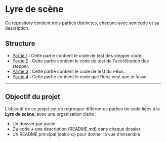 # Lyre de scène

Ce repository contient trois parties distinctes, chacune avec son code et sa description.

## Structure

- [Partie 1](./Partie_1) : Cette partie contient le code de test des stepper code.
- [Partie 2](./Partie_2) : Cette partie contient le code de test de l'accélération des stepper.
- [Partie 3](./Partie_3) : Cette partie contient le code de test du i-Bus.
- [Partie 4](./Partie_4) : Cette partie contient le code que Robz veut que je fasse.

---

## Objectif du projet
L’objectif de ce projet est de regrouper différentes parties de code liées à la **Lyre de scène**, avec une organisation claire :  
- Un dossier par partie  
- Du code + une description (README.md) dans chaque dossier  
- Un README principal (celui-ci) pour donner la vue d’ensemble
